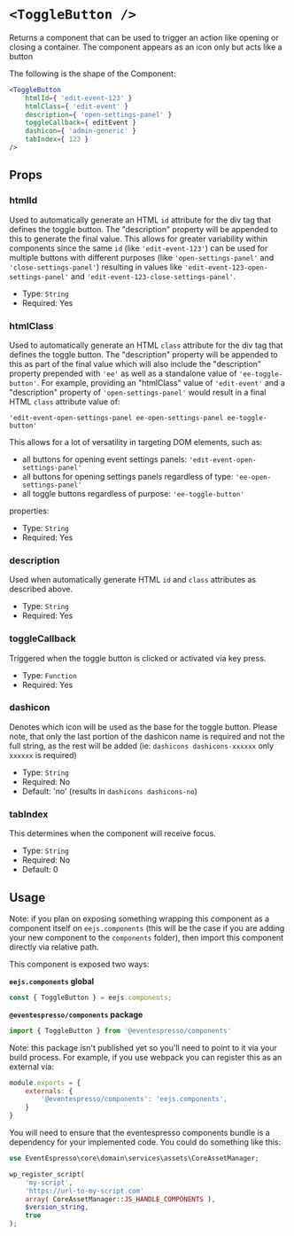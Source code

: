 # `<ToggleButton />`

Returns a component that can be used to trigger an action like opening or closing a container. The component appears as an icon only but acts like a button

The following is the shape of the Component:

```jsx
<ToggleButton
    htmlId={ 'edit-event-123' }
    htmlClass={ 'edit-event' }
    description={ 'open-settings-panel' }
    toggleCallback={ editEvent }
    dashicon={ 'admin-generic' }
    tabIndex={ 123 }
/>
```

## Props

### htmlId

Used to automatically generate an HTML `id` attribute for the div tag that defines the toggle button. The "description" property will be appended to this to generate the final value. This allows for greater variability within components since the same `id` (like `'edit-event-123'`) can be used for multiple buttons with different purposes (like `'open-settings-panel'` and `'close-settings-panel'`) resulting in values like `'edit-event-123-open-settings-panel'` and `'edit-event-123-close-settings-panel'`.

- Type: `String`
- Required: Yes

### htmlClass

Used to automatically generate an HTML `class` attribute for the div tag that defines the toggle button. The "description" property will be appended to this as part of the final value which will also include the "description" property prepended with `'ee'` as well as a standalone value of `'ee-toggle-button'`. For example, providing an "htmlClass" value of `'edit-event'` and a "description" property of `'open-settings-panel'` would result in a final HTML `class` attribute value of:

 ```'edit-event-open-settings-panel ee-open-settings-panel ee-toggle-button'```
 
 This allows for a lot of versatility in targeting DOM elements, such as:
 
  - all buttons for opening event settings panels: `'edit-event-open-settings-panel'`
  - all buttons for opening settings panels regardless of type: `'ee-open-settings-panel'`
  - all toggle buttons regardless of purpose: `'ee-toggle-button'`

properties:
- Type: `String`
- Required: Yes

### description

Used when automatically generate HTML `id` and `class` attributes as described above. 

- Type: `String`
- Required: Yes

### toggleCallback

Triggered when the toggle button is clicked or activated via key press.

- Type: `Function`
- Required: Yes

### dashicon

Denotes which icon will be used as the base for the toggle button. Please note, that only the last portion of the dashicon name is required and not the full string, as the rest will be added (ie: `dashicons dashicons-xxxxxx` only `xxxxxx` is required)

- Type: `String`
- Required: No
- Default: 'no' (results in `dashicons dashicons-no`)

### tabIndex

This determines when the component will receive focus.

- Type: `String`
- Required: No
- Default: 0

## Usage

Note: if you plan on exposing something wrapping this component as a component itself on `eejs.components` (this will be the case if you are adding your new component to the `components` folder), then import this component directly via relative path.

This component is exposed two ways:

**`eejs.components` global**

```js
const { ToggleButton } = eejs.components;
```

**`@eventespresso/components` package**

```js
import { ToggleButton } from '@eventespresso/components'
```

Note: this package isn't published yet so you'll need to point to it via your build process. For example, if you use webpack you can register this as an external via:

```js
module.exports = {
    externals: {
        '@eventespresso/components': 'eejs.components',
    }
}
```

You will need to ensure that the eventespresso components bundle is a dependency for your implemented code.  You could do something like this:

```php
use EventEspresso\core\domain\services\assets\CoreAssetManager;

wp_register_script(
    'my-script',
    'https://url-to-my-script.com'
    array( CoreAssetManager::JS_HANDLE_COMPONENTS ),
    $version_string,
    true
);
```
